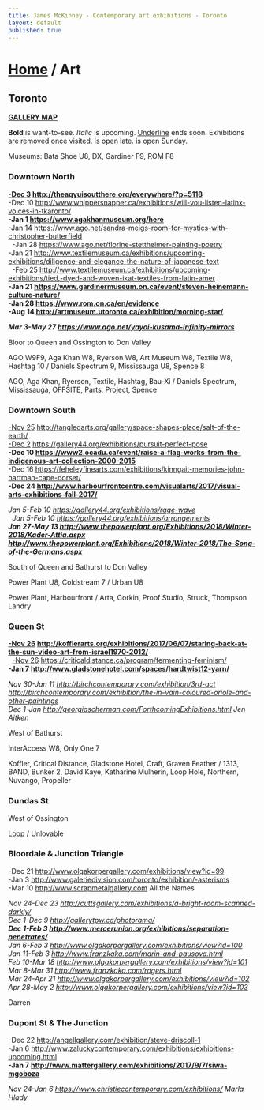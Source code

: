 ```yaml
---
title: James McKinney - Contemporary art exhibitions - Toronto
layout: default
published: true
---
```


# [Home](/) / Art

## Toronto

**[GALLERY MAP](https://www.google.com/maps/d/u/0/edit?mid=1sMiga7vQsqWdqEVQCqHsxjX2jeU)**

<span class="glyphicon glyphicon-info-sign" aria-hidden="true"></span> <strong>Bold</strong> is want-to-see. <em>Italic</em> is upcoming. <u>Underline</u> ends soon. Exhibitions are removed once visited. <span class="glyphicon glyphicon-time" aria-hidden="true"></span> is open late. <span class="glyphicon glyphicon-calendar" aria-hidden="true"></span> is open Sunday.

<span class="glyphicon glyphicon-calendar" aria-hidden="true"></span> <span class="glyphicon glyphicon-time" aria-hidden="true"></span> Museums: Bata Shoe U8, DX, Gardiner F9, ROM F8

### Downtown North

<u>**-Dec 3</u> <http://theagyuisoutthere.org/everywhere/?p=5118>**  
-Dec 10 <http://www.whippersnapper.ca/exhibitions/will-you-listen-latinx-voices-in-tkaronto/>  
**-Jan 1 <https://www.agakhanmuseum.org/here>**  
-Jan 14 <https://www.ago.net/sandra-meigs-room-for-mystics-with-christopher-butterfield>  
  -Jan 28 <https://www.ago.net/florine-stettheimer-painting-poetry>  
-Jan 21 <http://www.textilemuseum.ca/exhibitions/upcoming-exhibitions/diligence-and-elegance-the-nature-of-japanese-text>  
  -Feb 25 <http://www.textilemuseum.ca/exhibitions/upcoming-exhibitions/tied,-dyed-and-woven-ikat-textiles-from-latin-amer>  
**-Jan 21 <https://www.gardinermuseum.on.ca/event/steven-heinemann-culture-nature/>**  
**-Jan 28 <https://www.rom.on.ca/en/evidence>**  
**-Aug 14 <http://artmuseum.utoronto.ca/exhibition/morning-star/>**  

_**Mar 3-May 27 <https://www.ago.net/yayoi-kusama-infinity-mirrors>**_  

<span class="glyphicon glyphicon-info-sign" aria-hidden="true"></span> Bloor to Queen and Ossington to Don Valley

<span class="glyphicon glyphicon-time" aria-hidden="true"></span> AGO W9F9, Aga Khan W8, Ryerson W8, Art Museum W8, Textile W8, Hashtag 10 / Daniels Spectrum 9, Mississauga U8, Spence 8

<span class="glyphicon glyphicon-calendar" aria-hidden="true"></span> AGO, Aga Khan, Ryerson, Textile, Hashtag, Bau-Xi / Daniels Spectrum, Mississauga, OFFSITE, Parts, Project, Spence

### Downtown South

<u>-Nov 25</u> <http://tangledarts.org/gallery/space-shapes-place/salt-of-the-earth/>  
<u>-Dec 2</u> <https://gallery44.org/exhibitions/pursuit-perfect-pose>  
**-Dec 10 <https://www2.ocadu.ca/event/raise-a-flag-works-from-the-indigenous-art-collection-2000-2015>**  
-Dec 16 <https://feheleyfinearts.com/exhibitions/kinngait-memories-john-hartman-cape-dorset/>  
**-Dec 24 <http://www.harbourfrontcentre.com/visualarts/2017/visual-arts-exhibitions-fall-2017/>**  

_Jan 5-Feb 10 <https://gallery44.org/exhibitions/rage-wave>_  
  _Jan 5-Feb 10 <https://gallery44.org/exhibitions/arrangements>_  
_**Jan 27-May 13 <http://www.thepowerplant.org/Exhibitions/2018/Winter-2018/Kader-Attia.aspx> <http://www.thepowerplant.org/Exhibitions/2018/Winter-2018/The-Song-of-the-Germans.aspx>**_  

<span class="glyphicon glyphicon-info-sign" aria-hidden="true"></span> South of Queen and Bathurst to Don Valley

<span class="glyphicon glyphicon-time" aria-hidden="true"></span> Power Plant U8, Coldstream 7 / Urban U8

<span class="glyphicon glyphicon-calendar" aria-hidden="true"></span> Power Plant, Harbourfront / Arta, Corkin, Proof Studio, Struck, Thompson Landry

### Queen St

**<u>-Nov 26</u> <http://kofflerarts.org/exhibitions/2017/06/07/staring-back-at-the-sun-video-art-from-israel1970-2012/>**  
  <u>-Nov 26</u> <https://criticaldistance.ca/program/fermenting-feminism/>  
**-Jan 7 <http://www.gladstonehotel.com/spaces/hardtwist12-yarn/>**  

_Nov 30-Jan 11 <http://birchcontemporary.com/exhibition/3rd-act> <http://birchcontemporary.com/exhibition/the-in-vain-coloured-oriole-and-other-paintings>_  
_Dec 1-Jan <http://georgiascherman.com/ForthcomingExhibitions.html> Jen Aitken_  

<span class="glyphicon glyphicon-info-sign" aria-hidden="true"></span> West of Bathurst

<span class="glyphicon glyphicon-time" aria-hidden="true"></span> InterAccess W8, Only One 7

<span class="glyphicon glyphicon-calendar" aria-hidden="true"></span> Koffler, Critical Distance, Gladstone Hotel, Craft, Graven Feather / 1313, BAND, Bunker 2, David Kaye, Katharine Mulherin, Loop Hole, Northern, Nuvango, Propeller

### Dundas St

<span class="glyphicon glyphicon-info-sign" aria-hidden="true"></span> West of Ossington

<span class="glyphicon glyphicon-calendar" aria-hidden="true"></span> Loop / Unlovable

### Bloordale & Junction Triangle

-Dec 21 <http://www.olgakorpergallery.com/exhibitions/view?id=99>  
-Jan 3 <http://www.galeriedivision.com/toronto/exhibition/-asterisms>  
-Mar 10 <http://www.scrapmetalgallery.com> All the Names  

_Nov 24-Dec 23 <http://cuttsgallery.com/exhibitions/a-bright-room-scanned-darkly/>_  
_Dec 1-Dec 9 <http://gallerytpw.ca/photorama/>_  
_**Dec 1-Feb 3 <http://www.mercerunion.org/exhibitions/separation-penetrates/>**_  
_Jan 6-Feb 3 <http://www.olgakorpergallery.com/exhibitions/view?id=100>_  
_Jan 11-Feb 3 <http://www.franzkaka.com/marin-and-pausova.html>_  
_Feb 10-Mar 18 <http://www.olgakorpergallery.com/exhibitions/view?id=101>_  
_Mar 8-Mar 31 <http://www.franzkaka.com/rogers.html>_  
_Mar 24-Apr 21 <http://www.olgakorpergallery.com/exhibitions/view?id=102>_  
_Apr 28-May 2 <http://www.olgakorpergallery.com/exhibitions/view?id=103>_  

<span class="glyphicon glyphicon-calendar" aria-hidden="true"></span> Darren

### Dupont St & The Junction

-Dec 22 <http://angellgallery.com/exhibition/steve-driscoll-1>  
-Jan 6 <http://www.zaluckycontemporary.com/exhibitions/exhibitions-upcoming.html>  
**-Jan 7 <http://www.mattergallery.com/exhibitions/2017/9/7/siwa-mgoboza>**  

_Nov 24-Jan 6 <https://www.christiecontemporary.com/exhibitions/> Marla Hlady_  
